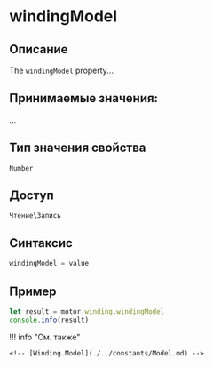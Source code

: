 # windingModel

## Описание
The `windingModel` property...

## Принимаемые значения:
...

## Тип значения свойства
`Number`

## Доступ
`Чтение\Запись`

## Синтаксис
```javascript
windingModel = value
```

## Пример
```javascript linenums="1"
let result = motor.winding.windingModel
console.info(result)
```

!!! info "См. также"

    <!-- [Winding.Model](./../constants/Model.md) -->

